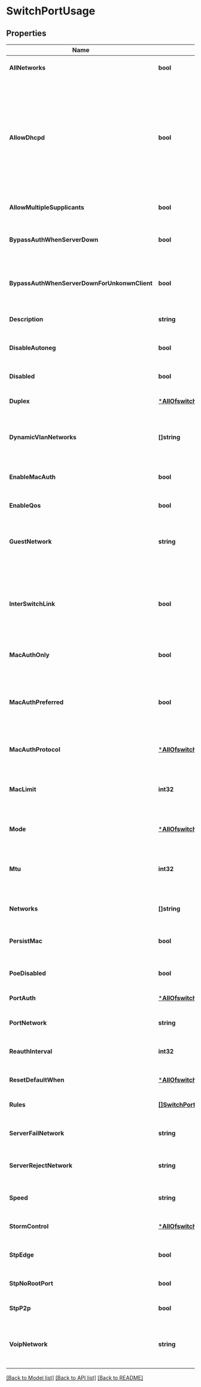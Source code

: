 # SwitchPortUsage

## Properties
Name | Type | Description | Notes
------------ | ------------- | ------------- | -------------
**AllNetworks** | **bool** | Only if &#x60;mode&#x60;&#x3D;&#x3D;&#x60;trunk&#x60; whether to trunk all network/vlans | [optional] [default to false]
**AllowDhcpd** | **bool** | Only if &#x60;mode&#x60;!&#x3D;&#x60;dynamic&#x60; if DHCP snooping is enabled, whether DHCP server is allowed on the interfaces with. All the interfaces from port configs using this port usage are effected. Please notice that allow_dhcpd is a tri_state.  When it is not defined, it means using the system’s default setting which depends on whether the port is a access or trunk port. | [optional] [default to null]
**AllowMultipleSupplicants** | **bool** | Only if &#x60;mode&#x60;!&#x3D;&#x60;dynamic&#x60; | [optional] [default to false]
**BypassAuthWhenServerDown** | **bool** | Only if &#x60;mode&#x60;!&#x3D;&#x60;dynamic&#x60; and &#x60;port_auth&#x60;&#x3D;&#x3D;&#x60;dot1x&#x60; bypass auth for known clients if set to true when RADIUS server is down | [optional] [default to false]
**BypassAuthWhenServerDownForUnkonwnClient** | **bool** | Only if &#x60;mode&#x60;!&#x3D;&#x60;dynamic&#x60; and &#x60;port_auth&#x60;&#x3D;&#x60;dot1x&#x60; bypass auth for all (including unknown clients) if set to true when RADIUS server is down | [optional] [default to false]
**Description** | **string** | Only if &#x60;mode&#x60;!&#x3D;&#x60;dynamic&#x60; | [optional] [default to null]
**DisableAutoneg** | **bool** | Only if &#x60;mode&#x60;!&#x3D;&#x60;dynamic&#x60; if speed and duplex are specified, whether to disable autonegotiation | [optional] [default to false]
**Disabled** | **bool** | Only if &#x60;mode&#x60;!&#x3D;&#x60;dynamic&#x60; whether the port is disabled | [optional] [default to false]
**Duplex** | [***AllOfswitchPortUsageDuplex**](AllOfswitchPortUsageDuplex.md) |  | [optional] [default to null]
**DynamicVlanNetworks** | **[]string** | Only if &#x60;mode&#x60;!&#x3D;&#x60;dynamic&#x60; and &#x60;port_auth&#x60;&#x3D;&#x3D;&#x60;dot1x&#x60;, if dynamic vlan is used, specify the possible networks/vlans RADIUS can return | [optional] [default to null]
**EnableMacAuth** | **bool** | Only if &#x60;mode&#x60;!&#x3D;&#x60;dynamic&#x60; and &#x60;port_auth&#x60;&#x3D;&#x3D;&#x60;dot1x&#x60; whether to enable MAC Auth | [optional] [default to false]
**EnableQos** | **bool** | Only if &#x60;mode&#x60;!&#x3D;&#x60;dynamic&#x60; | [optional] [default to false]
**GuestNetwork** | **string** | Only if &#x60;mode&#x60;!&#x3D;&#x60;dynamic&#x60; and &#x60;port_auth&#x60;&#x3D;&#x3D;&#x60;dot1x&#x60; which network to put the device into if the device cannot do dot1x. default is null (i.e. not allowed) | [optional] [default to null]
**InterSwitchLink** | **bool** | Only if &#x60;mode&#x60;!&#x3D;&#x60;dynamic&#x60; inter_switch_link is used together with \&quot;isolation\&quot; under networks NOTE: inter_switch_link works only between Juniper device. This has to be applied to both ports connected together | [optional] [default to false]
**MacAuthOnly** | **bool** | Only if &#x60;mode&#x60;!&#x3D;&#x60;dynamic&#x60; and &#x60;enable_mac_auth&#x60;&#x3D;&#x3D;&#x60;true&#x60; | [optional] [default to null]
**MacAuthPreferred** | **bool** | Only if &#x60;mode&#x60;!&#x3D;&#x60;dynamic&#x60; + &#x60;enable_mac_auth&#x60;&#x3D;&#x3D;&#x60;true&#x60; + &#x60;mac_auth_only&#x60;&#x3D;&#x3D;&#x60;false&#x60;, dot1x will be given priority then mac_auth. Enable this to prefer mac_auth over dot1x. | [optional] [default to null]
**MacAuthProtocol** | [***AllOfswitchPortUsageMacAuthProtocol**](AllOfswitchPortUsageMacAuthProtocol.md) |  | [optional] [default to null]
**MacLimit** | **int32** | Only if &#x60;mode&#x60;!&#x3D;&#x60;dynamic&#x60; max number of mac addresses, default is 0 for unlimited, otherwise range is 1 or higher, with upper bound constrained by platform | [optional] [default to 0]
**Mode** | [***AllOfswitchPortUsageMode**](AllOfswitchPortUsageMode.md) |  | [optional] [default to null]
**Mtu** | **int32** | Only if &#x60;mode&#x60;!&#x3D;&#x60;dynamic&#x60; media maximum transmission unit (MTU) is the largest data unit that can be forwarded without fragmentation. The default value is 1514. | [optional] [default to null]
**Networks** | **[]string** | Only if &#x60;mode&#x60;&#x3D;&#x3D;&#x60;trunk&#x60;, the list of network/vlans | [optional] [default to null]
**PersistMac** | **bool** | Only if &#x60;mode&#x60;&#x3D;&#x3D;&#x60;access&#x60; and &#x60;port_auth&#x60;!&#x3D;&#x60;dot1x&#x60; whether the port should retain dynamically learned MAC addresses | [optional] [default to false]
**PoeDisabled** | **bool** | Only if &#x60;mode&#x60;!&#x3D;&#x60;dynamic&#x60; whether PoE capabilities are disabled for a port | [optional] [default to false]
**PortAuth** | [***AllOfswitchPortUsagePortAuth**](AllOfswitchPortUsagePortAuth.md) |  | [optional] [default to null]
**PortNetwork** | **string** | Only if &#x60;mode&#x60;!&#x3D;&#x60;dynamic&#x60; native network/vlan for untagged traffic | [optional] [default to null]
**ReauthInterval** | **int32** | Only if &#x60;mode&#x60;!&#x3D;&#x60;dynamic&#x60; and &#x60;port_auth&#x60;&#x3D;&#x60;dot1x&#x60; reauthentication interval range | [optional] [default to 3600]
**ResetDefaultWhen** | [***AllOfswitchPortUsageResetDefaultWhen**](AllOfswitchPortUsageResetDefaultWhen.md) |  | [optional] [default to null]
**Rules** | [**[]SwitchPortUsageDynamicRule**](switch_port_usage_dynamic_rule.md) | Only if &#x60;mode&#x60;&#x3D;&#x3D;&#x60;dynamic&#x60; | [optional] [default to null]
**ServerFailNetwork** | **string** | Only if &#x60;mode&#x60;!&#x3D;&#x60;dynamic&#x60; and &#x60;port_auth&#x60;&#x3D;&#x3D;&#x60;dot1x&#x60; sets server fail fallback vlan | [optional] [default to null]
**ServerRejectNetwork** | **string** | Only if &#x60;mode&#x60;!&#x3D;&#x60;dynamic&#x60; and &#x60;port_auth&#x60;&#x3D;&#x3D;&#x60;dot1x&#x60; when radius server reject / fails | [optional] [default to null]
**Speed** | **string** | Only if &#x60;mode&#x60;!&#x3D;&#x60;dynamic&#x60; speed, default is auto to automatically negotiate speed | [optional] [default to null]
**StormControl** | [***AllOfswitchPortUsageStormControl**](AllOfswitchPortUsageStormControl.md) |  | [optional] [default to null]
**StpEdge** | **bool** | Only if &#x60;mode&#x60;!&#x3D;&#x60;dynamic&#x60; when enabled, the port is not expected to receive BPDU frames | [optional] [default to false]
**StpNoRootPort** | **bool** |  | [optional] [default to false]
**StpP2p** | **bool** |  | [optional] [default to false]
**VoipNetwork** | **string** | Only if &#x60;mode&#x60;!&#x3D;&#x60;dynamic&#x60; network/vlan for voip traffic, must also set port_network. to authenticate device, set port_auth | [optional] [default to null]

[[Back to Model list]](../README.md#documentation-for-models) [[Back to API list]](../README.md#documentation-for-api-endpoints) [[Back to README]](../README.md)

